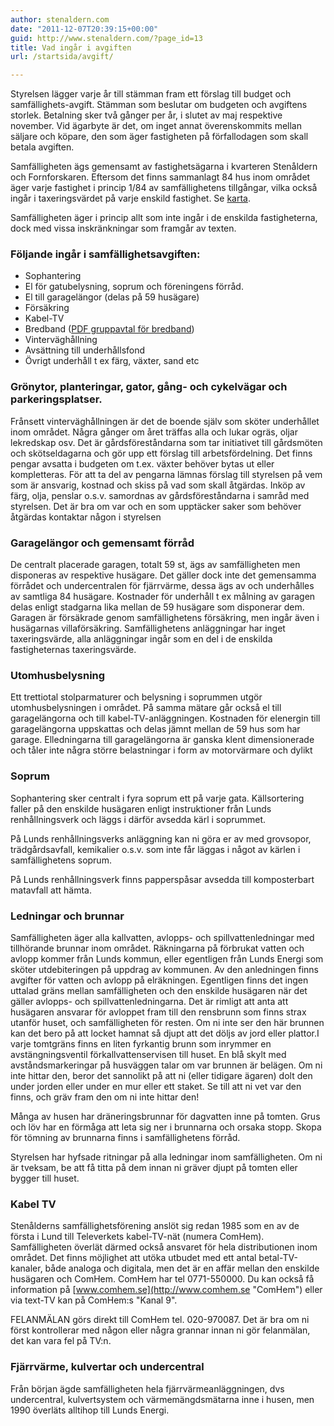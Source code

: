 ```yaml
---
author: stenaldern.com
date: "2011-12-07T20:39:15+00:00"
guid: http://www.stenaldern.com/?page_id=13
title: Vad ingår i avgiften
url: /startsida/avgift/

---
```

Styrelsen lägger varje år till stämman fram ett förslag till budget och samfällighets-avgift. Stämman som beslutar om budgeten och avgiftens storlek. Betalning sker två gånger per år, i slutet av maj respektive november. Vid ägarbyte är det, om inget annat överenskommits mellan säljare och köpare, den som äger fastigheten på förfallodagen som skall betala avgiften.

Samfälligheten ägs gemensamt av fastighetsägarna i kvarteren Stenåldern och Fornforskaren. Eftersom det finns sammanlagt 84 hus inom området äger varje fastighet i princip 1/84 av samfällighetens tillgångar, vilka också ingår i taxeringsvärdet på varje enskild fastighet. Se [karta](/?page_id=134 "Karta").

Samfälligheten äger i princip allt som inte ingår i de enskilda fastigheterna, dock med vissa inskränkningar som framgår av texten.

### Följande ingår i samfällighetsavgiften:

- Sophantering
- El för gatubelysning, soprum och föreningens förråd.
- El till garagelängor (delas på 59 husägare)
- Försäkring
- Kabel-TV
- Bredband ([PDF gruppavtal för bredband](/wp-content/uploads/2015/05/bredband_och_telefoni_comhem.pdf "gruppavtal bredband"))
- Vinterväghållning
- Avsättning till underhållsfond
- Övrigt underhåll t ex färg, växter, sand etc


### Grönytor, planteringar, gator, gång- och cykelvägar och parkeringsplatser.

Frånsett vinterväghållningen är det de boende själv som sköter underhållet inom området. Några gånger om året träffas alla och lukar ogräs, oljar lekredskap osv. Det är gårdsföreståndarna som tar initiativet till gårdsmöten och skötseldagarna och gör upp ett förslag till arbetsfördelning. Det finns pengar avsatta i budgeten om t.ex. växter behöver bytas ut eller kompletteras. För att ta del av pengarna lämnas förslag till styrelsen på vem som är ansvarig, kostnad och skiss på vad som skall åtgärdas. Inköp av färg, olja, penslar o.s.v. samordnas av gårdsföreståndarna i samråd med styrelsen. Det är bra om var och en som upptäcker saker som behöver åtgärdas kontaktar någon i styrelsen

### Garagelängor och gemensamt förråd

De centralt placerade garagen, totalt 59 st, ägs av samfälligheten men disponeras av respektive husägare. Det gäller dock inte det gemensamma förrådet och undercentralen för fjärrvärme, dessa ägs av och underhålles av samtliga 84 husägare. Kostnader för underhåll t ex målning av garagen delas enligt stadgarna lika mellan de 59 husägare som disponerar dem. Garagen är försäkrade genom samfällighetens försäkring, men ingår även i husägarnas villaförsäkring.
Samfällighetens anläggningar har inget taxeringsvärde, alla anläggningar ingår som en del i de enskilda fastigheternas taxeringsvärde.

### Utomhusbelysning

Ett trettiotal stolparmaturer och belysning i soprummen utgör utomhusbelysningen i området. På samma mätare går också el till garagelängorna och till kabel-TV-anläggningen. Kostnaden för elenergin till garagelängorna uppskattas och delas jämnt mellan de 59 hus som har garage. Elledningarna till garagelängorna är ganska klent dimensionerade och tåler inte några större belastningar i form av motorvärmare och dylikt

### Soprum

Sophantering sker centralt i fyra soprum ett på varje gata. Källsortering faller på den enskilde husägaren enligt instruktioner från Lunds renhållningsverk och läggs i därför avsedda kärl i soprummet.

På Lunds renhållningsverks anläggning kan ni göra er av med grovsopor, trädgårdsavfall, kemikalier o.s.v. som inte får läggas i något av kärlen i samfällighetens soprum.

På Lunds renhållningsverk finns papperspåsar avsedda till komposterbart matavfall att hämta.

### Ledningar och brunnar

Samfälligheten äger alla kallvatten, avlopps- och spillvattenledningar med tillhörande brunnar inom området. Räkningarna på förbrukat vatten och avlopp kommer från Lunds kommun, eller egentligen från Lunds Energi som sköter utdebiteringen på uppdrag av kommunen. Av den anledningen finns avgifter för vatten och avlopp på elräkningen.
Egentligen finns det ingen uttalad gräns mellan samfälligheten och den enskilde husägaren när det gäller avlopps- och spillvattenledningarna. Det är rimligt att anta att husägaren ansvarar för avloppet fram till den rensbrunn som finns strax utanför huset, och samfälligheten för resten. Om ni inte ser den här brunnen kan det bero på att locket hamnat så djupt att det döljs av jord eller plattor.I varje tomtgräns finns en liten fyrkantig brunn som inrymmer en avstängningsventil förkallvattenservisen till huset. En blå skylt med avståndsmarkeringar på husväggen talar om var brunnen är belägen. Om ni inte hittar den, beror det sannolikt på att ni (eller tidigare ägaren) dolt den under jorden eller under en mur eller ett staket. Se till att ni vet var den finns, och gräv fram den om ni inte hittar den!

Många av husen har dräneringsbrunnar för dagvatten inne på tomten. Grus och löv har en
förmåga att leta sig ner i brunnarna och orsaka stopp. Skopa för tömning av brunnarna finns i samfällighetens förråd.

Styrelsen har hyfsade ritningar på alla ledningar inom samfälligheten. Om ni är tveksam, be att få titta på dem innan ni gräver djupt på tomten eller bygger till huset.

### Kabel TV

Stenålderns samfällighetsförening anslöt sig redan 1985 som en av de första i Lund till Televerkets kabel-TV-nät (numera ComHem). Samfälligheten överlät därmed också ansvaret för hela distributionen inom området. Det finns möjlighet att utöka utbudet med ett antal betal-TV-kanaler, både analoga och digitala, men det är en affär mellan den enskilde husägaren och ComHem. ComHem har tel 0771-550000. Du kan också få information på [www.comhem.se](http://www.comhem.se "ComHem") eller via text-TV kan på ComHem:s "Kanal 9".

FELANMÄLAN görs direkt till ComHem tel. 020-970087. Det är bra om ni först kontrollerar med någon eller några grannar innan ni gör felanmälan, det kan vara fel på TV:n.

### Fjärrvärme, kulvertar och undercentral

Från början ägde samfälligheten hela fjärrvärmeanläggningen, dvs undercentral, kulvertsystem och värmemängdsmätarna inne i husen, men 1990 överläts alltihop till Lunds Energi.
